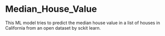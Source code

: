 # Median_House_Value
This ML model tries to predict the median house value in a list of houses in California from an open dataset by sckit learn.

